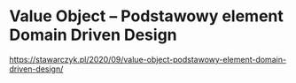 # Value Object – Podstawowy element Domain Driven Design

https://stawarczyk.pl/2020/09/value-object-podstawowy-element-domain-driven-design/
